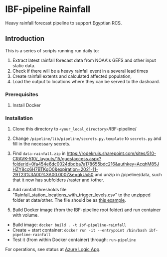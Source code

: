 # IBF-pipeline Rainfall

Heavy rainfall forecast pipeline to support Egyptian RCS.

## Introduction

This is a series of scripts running run daily to:
1. Extract latest rainfall forecast data from NOAA's GEFS and other input static data.
2. Check if there will be a heavy rainfall event in a several lead times
3. Create rainfall extents and calculated affected population,
4. Load the output to locations where they can be served to the dashoard.

### Prerequisites

1. Install Docker

### Installation

1. Clone this directory to `<your_local_directory>`/IBF-pipeline/

2. Change `/pipeline/lib/pipeline/secrets.py.template` to `secrets.py` and fill in the necessary secrets.

3. Find `data-rainfall.zip` in https://rodekruis.sharepoint.com/sites/510-CRAVK-510/_layouts/15/guestaccess.aspx?folderid=0fa454e6dc0024dbdba7a178655bdc216&authkey=AcqhM85JHZY8cc6H7BTKgO0&expiration=2021-11-29T23%3A00%3A00.000Z&e=qkUx50 and unzip in /pipeline/data, such that it now has subfolders /raster and /other. 

4. Add rainfall thresholds file "Rainfall_station_locations_with_trigger_levels.csv" to the unzipped folder at data/other. The file should be as [this example](https://rodekruis.sharepoint.com/sites/510-CRAVK-510/_layouts/15/guestaccess.aspx?guestaccesstoken=lvo7zNvjDv9PwOKnpBsNGSBd2R93DF8mEScS0erHZnI%3D&docid=2_01a3df9a1086e45a4aac678a5e6c1b311&rev=1&e=xfI2OK). 

5. Build Docker image (from the IBF-pipeline root folder) and run container with volume.

- Build image: `docker build . -t ibf-pipeline-rainfall`
- Create + start container: `docker run -it --entrypoint /bin/bash ibf-pipeline-rainfall`
- Test it (from within Docker container) through: `run-pipeline`

For operations, see status at [Azure Logic App](https://portal.azure.com/#@rodekruis.nl/resource/subscriptions/b2d243bd-7fab-4a8a-8261-a725ee0e3b47/resourceGroups/510Global-IBF-System/providers/Microsoft.Logic/workflows/510-ibf-rainfall-pipeline/logicApp).